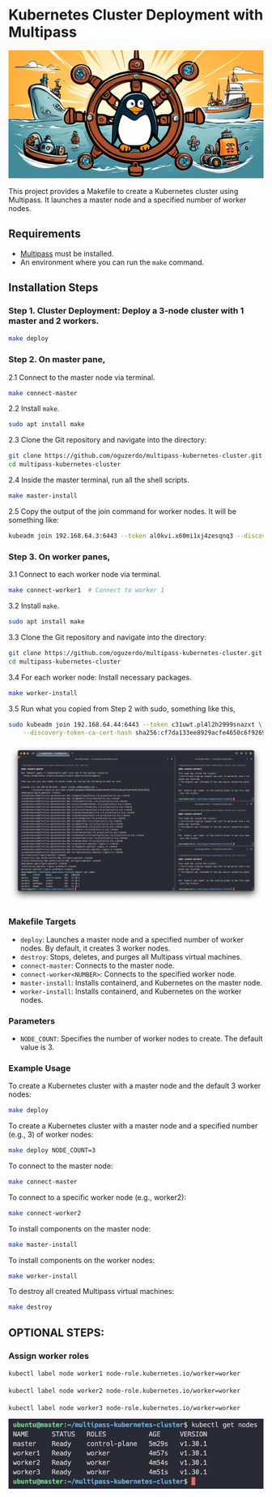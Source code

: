 # Kubernetes Cluster Deployment with Multipass

![alt text](images/cover.png)

This project provides a Makefile to create a Kubernetes cluster using Multipass. It launches a master node and a specified number of worker nodes.

## Requirements

- [Multipass](https://multipass.run/) must be installed.
- An environment where you can run the `make` command.


## Installation Steps

### Step 1. **Cluster Deployment**: Deploy a 3-node cluster with 1 master and 2 workers.

```bash
make deploy
```

### Step 2. On master pane, 

2.1 Connect to the master node via terminal.

```bash
make connect-master
```

2.2 Install `make`.
```bash
sudo apt install make
```

2.3 Clone the Git repository and navigate into the directory:

```bash
git clone https://github.com/oguzerdo/multipass-kubernetes-cluster.git
cd multipass-kubernetes-cluster
```

2.4 Inside the master terminal, run all the shell scripts.

```bash
make master-install
```

2.5 Copy the output of the join command for worker nodes. It will be something like:
    
```bash
kubeadm join 192.168.64.3:6443 --token al0kvi.x60mi1xj4zesqnq3 --discovery-token-ca-cert-hash sha256:f4ff0c7684bbac599a8208b94bb28e451023662ab51bc1ce16f60a855a85e2a5
```

### Step 3. On worker panes, 

3.1 Connect to each worker node via terminal.
    
```bash
make connect-worker1  # Connect to worker 1
```

3.2 Install `make`.
```bash
sudo apt install make
```

3.3 Clone the Git repository and navigate into the directory:

```bash
git clone https://github.com/oguzerdo/multipass-kubernetes-cluster.git
cd multipass-kubernetes-cluster
```


3.4 For each worker node: Install necessary packages.
        
```bash
make worker-install
```

3.5 Run what you copied from Step 2 with sudo, something like this,

```bash
sudo kubeadm join 192.168.64.44:6443 --token c31uwt.pl4l2h2999snazxt \
	--discovery-token-ca-cert-hash sha256:cf7da133ee8929acfe4650c6f9269299dff36a0b9e97623f141177315153f704
```

![alt text](images/nodes.png)



### Makefile Targets

- `deploy`: Launches a master node and a specified number of worker nodes. By default, it creates 3 worker nodes.
- `destroy`: Stops, deletes, and purges all Multipass virtual machines.
- `connect-master`: Connects to the master node.
- `connect-worker<NUMBER>`: Connects to the specified worker node.
- `master-install`: Installs containerd, and Kubernetes on the master node.
- `worker-install`: Installs containerd, and Kubernetes on the worker nodes.

### Parameters

- `NODE_COUNT`: Specifies the number of worker nodes to create. The default value is 3.

### Example Usage

To create a Kubernetes cluster with a master node and the default 3 worker nodes:

```bash
make deploy
```

To create a Kubernetes cluster with a master node and a specified number (e.g., 3) of worker nodes:

```bash
make deploy NODE_COUNT=3
```

To connect to the master node:

```bash
make connect-master
```


To connect to a specific worker node (e.g., worker2):

```bash
make connect-worker2
```

To install components on the master node:

```bash
make master-install
```

To install components on the worker nodes:

```bash
make worker-install
```

To destroy all created Multipass virtual machines:

```bash
make destroy
```


 
## OPTIONAL STEPS:


### Assign worker roles

```bash
kubectl label node worker1 node-role.kubernetes.io/worker=worker

kubectl label node worker2 node-role.kubernetes.io/worker=worker

kubectl label node worker3 node-role.kubernetes.io/worker=worker
```

![alt text](images/node-roles.png)